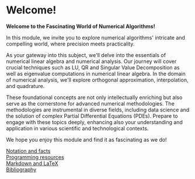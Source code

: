 # Welcome!

**Welcome to the Fascinating World of Numerical Algorithms!**

In this module, we invite you to explore numerical algorithms' intricate and compelling world, where precision meets practicality. 

As your gateway into this subject, we'll delve into the essentials of numerical linear algebra and numerical analysis. Our journey will cover crucial techniques such as LU, QR and Singular Value Decomposition as well as eigenvalue computations in numerical linear algebra. In the domain of numerical analysis, we'll explore orthogonal approximation, interpolation, and quadrature.

These foundational concepts are not only intellectually enriching but also serve as the cornerstone for advanced numerical methodologies. The methodologies are instrumental in diverse fields, including data science and the solution of complex Partial Differential Equations (PDEs). Prepare to engage with these topics deeply, enhancing also your understanding and application in various scientific and technological contexts.

We hope you enjoy this module and find it as fascinating as we do!

[Notation and facts](bm1_notation_and_facts.md)  
[Programming resources](bm2_programming_resources.md)  
[Markdown and LaTeX](bm3_markdown.md)  
[Bibliography](bm4_bibliography.md)
